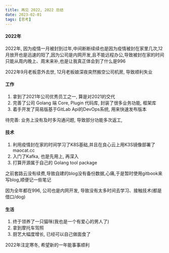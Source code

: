 ```yaml
---
title: 再见 2022, 2022 总结
date: 2023-02-01
tags: [思考]
---
```


[//]: # (### <center> 再见 2022, 2022 总结 </center>)


#### 2022年
2022年, 因为疫情一月被封到过年,中间断断续续也是因为疫情被封在家里几次,12月放开也是迅速的阳了,因为公司是内网开发,且不能远程办公,导致被封在家的时间只能从周内晚上、周末来补,也是让我真正体会到了什么是996

2022年9月老板意外去世, 12月老板娘深夜突然搬空公司机房, 导致顺利失业

#### 工作

1. 拿到了2021年公司优秀员工之一, 算是对2021的交代
2. 完善了公司 Golang 端 Core, Plugin 代码库, 封装了很多业务功能, 框架库
3. 着手开发了简易版基于GitLab Api的DevOps系统, 用来快速发布版本  
    
待完善:
业务上没有及时多沟通问题, 导致部分功能多次返工, 
    
#### 技术
    
1. 利用疫情封在家的时间学习了K8S基础,并且在良心云上用K3S镜像部署了maocat.cc
2. 入门了Kafka, 也是先用上, 再深入
3. 打算开源属于自己的 Golang tool package
    
之前套路云没有续费,导致自建的blog没有备份数据,心痛,于是暂时使用gitbook来写blog,顺便记一些笔记
    
因为全年都在996, 公司也是内网开发, 导致没有太多时间去学习、接触技术(都是借口/dog)


#### 生活
    
1. 终于领养了一只猫咪(我也是一个有爱心的男人了)
2. 拿到摩托车驾照
3. 厨艺大幅度增长, 已经可以自己做面食了
    

2022年注定寒冬, 希望新的一年能事事顺利
